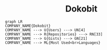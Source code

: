 <h1 align="center">Dokobit</h1>

```mermaid
graph LR
COMPANY_NAME{Dokobit}
COMPANY_NAME ---> U{Users} ---> UN[4]
COMPANY_NAME ---> R{Repositories} ---> RN[33]
COMPANY_NAME ---> G{Gists} ---> GN[21]
COMPANY_NAME ---> ML{Most Used<br>Languages}
```
